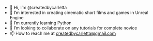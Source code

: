- 👋 Hi, I’m @createdbycarletta
- 👀 I’m interested in creating cinematic short films and games in Unreal Engine
- 🌱 I’m currently learning Python
- 💞️ I’m looking to collaborate on any tutorials for complete novice
- 📫 How to reach me at createdbycarletta@gmail.com

<!---
createdbycarletta/createdbycarletta is a ✨ special ✨ repository because its `README.md` (this file) appears on your GitHub profile.
You can click the Preview link to take a look at your changes.
--->
